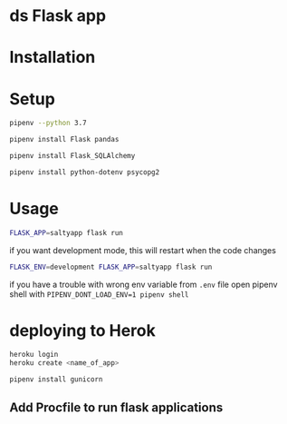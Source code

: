 # ds Flask app

# Installation

# Setup

```sh
pipenv --python 3.7
```

```sh
pipenv install Flask pandas
```

```sh
pipenv install Flask_SQLAlchemy
```

```sh
pipenv install python-dotenv psycopg2
```

# Usage

```sh
FLASK_APP=saltyapp flask run
```

if you want development mode, this will restart when the code changes
```sh
FLASK_ENV=development FLASK_APP=saltyapp flask run
```


if you have a trouble with wrong env variable from `.env` file
open pipenv shell with `PIPENV_DONT_LOAD_ENV=1 pipenv shell`

# deploying to Herok

```sh
heroku login
heroku create <name_of_app>
```

```sh
pipenv install gunicorn
```

## Add Procfile to run flask applications
